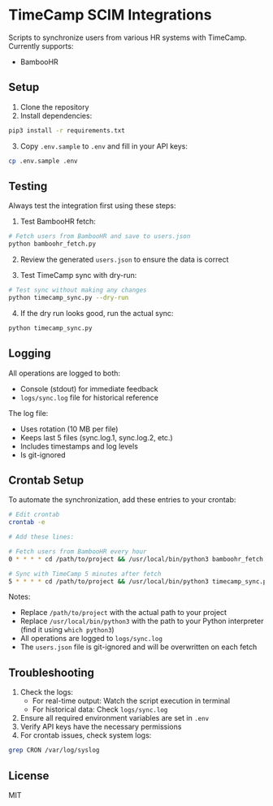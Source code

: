# TimeCamp SCIM Integrations

Scripts to synchronize users from various HR systems with TimeCamp. Currently supports:
- BambooHR

## Setup

1. Clone the repository
2. Install dependencies:
```bash
pip3 install -r requirements.txt
```
3. Copy `.env.sample` to `.env` and fill in your API keys:
```bash
cp .env.sample .env
```

## Testing

Always test the integration first using these steps:

1. Test BambooHR fetch:
```bash
# Fetch users from BambooHR and save to users.json
python bamboohr_fetch.py
```

2. Review the generated `users.json` to ensure the data is correct

3. Test TimeCamp sync with dry-run:
```bash
# Test sync without making any changes
python timecamp_sync.py --dry-run
```

4. If the dry run looks good, run the actual sync:
```bash
python timecamp_sync.py
```

## Logging

All operations are logged to both:
- Console (stdout) for immediate feedback
- `logs/sync.log` file for historical reference

The log file:
- Uses rotation (10 MB per file)
- Keeps last 5 files (sync.log.1, sync.log.2, etc.)
- Includes timestamps and log levels
- Is git-ignored

## Crontab Setup

To automate the synchronization, add these entries to your crontab:

```bash
# Edit crontab
crontab -e

# Add these lines:

# Fetch users from BambooHR every hour
0 * * * * cd /path/to/project && /usr/local/bin/python3 bamboohr_fetch.py

# Sync with TimeCamp 5 minutes after fetch
5 * * * * cd /path/to/project && /usr/local/bin/python3 timecamp_sync.py
```

Notes:
- Replace `/path/to/project` with the actual path to your project
- Replace `/usr/local/bin/python3` with the path to your Python interpreter (find it using `which python3`)
- All operations are logged to `logs/sync.log`
- The `users.json` file is git-ignored and will be overwritten on each fetch

## Troubleshooting

1. Check the logs:
   - For real-time output: Watch the script execution in terminal
   - For historical data: Check `logs/sync.log`
2. Ensure all required environment variables are set in `.env`
3. Verify API keys have the necessary permissions
4. For crontab issues, check system logs:
```bash
grep CRON /var/log/syslog
```

## License

MIT